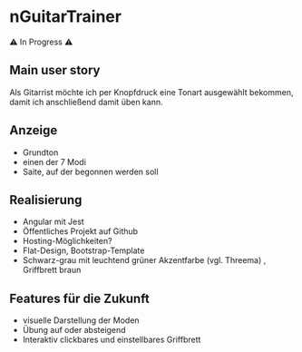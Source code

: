 # nGuitarTrainer

⚠ In Progress ⚠

## Main user story 
Als Gitarrist möchte ich per Knopfdruck eine Tonart ausgewählt bekommen, damit ich anschließend damit üben kann.

## Anzeige
- Grundton
- einen der 7 Modi
- Saite, auf der begonnen werden soll

## Realisierung
- Angular mit Jest
- Öffentliches Projekt auf Github
- Hosting-Möglichkeiten?
- Flat-Design, Bootstrap-Template
- Schwarz-grau mit leuchtend grüner Akzentfarbe (vgl. Threema) , Griffbrett braun

## Features für die Zukunft
- visuelle Darstellung der Moden
- Übung auf oder absteigend
- Interaktiv clickbares und einstellbares Griffbrett
